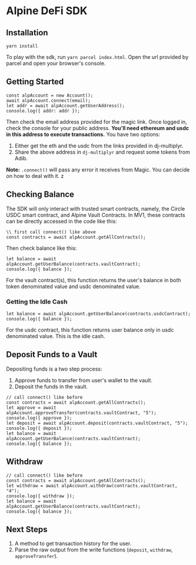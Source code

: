 # Alpine DeFi SDK

## Installation
```
yarn install
```
To play with the sdk, run `yarn parcel index.html`. Open the url provided by parcel and open your browser's console.

## Getting Started
```
const alpAccount = new Account();
await alpAccount.connect(email);
let addr = await alpAccount.getUserAddress();
console.log({ addr: addr });
```
Then check the email address provided for the magic link. Once logged in, check the console for your public address. **You'll need ethereum and usdc in this address to execute transactions.** You have two options:

1. Either get the eth and the usdc from the links provided in dj-multiplyr.
2. Share the above address in `dj-multiplyr` and request some tokens from Adib.

**Note:** `.connect()` will pass any error it receives from Magic. You can decide on how to deal with it. z
## Checking Balance
The SDK will only interact with trusted smart contracts, namely, the 
Circle USDC smart contract, and Alpine Vault Contracts. In MV1, these contracts 
can be directly accessed in the code like this:
```
\\ first call connect() like above
const contracts = await alpAccount.getAllContracts();
```
Then check balance like this:
```
let balance = await alpAccount.getUserBalance(contracts.vaultContract);
console.log({ balance });
```
For the vault contract(s), this function returns the user's balance in both token denominated value and usdc denominated value. 

### Getting the Idle Cash
```
let balance = await alpAccount.getUserBalance(contracts.usdcContract);
console.log({ balance });
```
For the usdc contract, this function returns user balance only in usdc denominated 
value. This is the idle cash.

## Deposit Funds to a Vault
Depositing funds is a two step process:
1. Approve funds to transfer from user's wallet to the vault.
2. Deposit the funds in the vault.
```
// call connect() like before
const contracts = await alpAccount.getAllContracts();
let approve = await alpAccount.approveTransfer(contracts.vaultContract, "5");
console.log({ approve });
let deposit = await alpAccount.deposit(contracts.vaultContract, "5");
console.log({ deposit });
let balance = await alpAccount.getUserBalance(contracts.vaultContract);
console.log({ balance });
```
## Withdraw

```
// call connect() like before
const contracts = await alpAccount.getAllContracts();
let withdraw = await alpAccount.withdraw(contracts.vaultContract, "4");
console.log({ withdraw });
let balance = await alpAccount.getUserBalance(contracts.vaultContract);
console.log({ balance });
```

## Next Steps
1. A method to get transaction history for the user.
2. Parse the raw output from the write functions (`deposit`, `withdraw`, `approveTransfer`). 